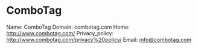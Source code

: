 
# ComboTag

Name: ComboTag
Domain: combotag.com
Home: http://www.combotag.com/
Privacy_policy: http://www.combotag.com/privacy%20policy/
Email: info@combotag.com
